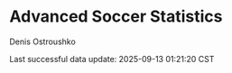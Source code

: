 # Advanced Soccer Statistics
Denis Ostroushko

<!-- gfm -->

Last successful data update: 2025-09-13 01:21:20 CST
